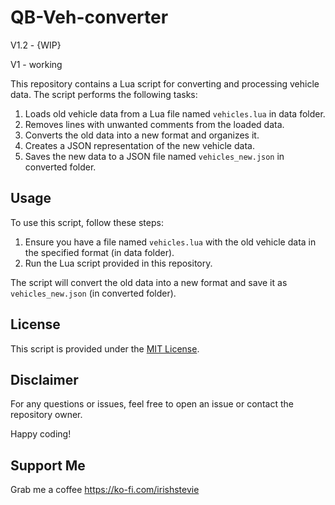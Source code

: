 # QB-Veh-converter
V1.2 - {WIP}


V1 - working 

This repository contains a Lua script for converting and processing vehicle data. The script performs the following tasks:

1. Loads old vehicle data from a Lua file named `vehicles.lua` in data folder.
2. Removes lines with unwanted comments from the loaded data.
3. Converts the old data into a new format and organizes it.
4. Creates a JSON representation of the new vehicle data.
5. Saves the new data to a JSON file named `vehicles_new.json` in converted folder.

## Usage

To use this script, follow these steps:

1. Ensure you have a file named `vehicles.lua` with the old vehicle data in the specified format (in data folder).
2. Run the Lua script provided in this repository.

The script will convert the old data into a new format and save it as `vehicles_new.json` (in converted folder).

## License

This script is provided under the [MIT License](LICENSE).

## Disclaimer

For any questions or issues, feel free to open an issue or contact the repository owner.

Happy coding!

## Support Me
Grab me a coffee
https://ko-fi.com/irishstevie
